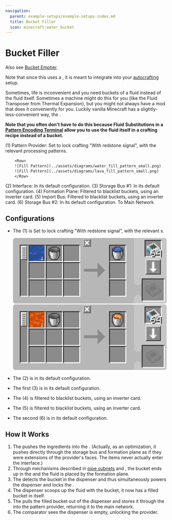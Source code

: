 ```yaml
---
navigation:
  parent: example-setups/example-setups-index.md
  title: Bucket Filler
  icon: minecraft:water_bucket
---
```


# Bucket Filler

Also see [Bucket Emptier](bucket-emptier.md).

Note that since this uses a <ItemLink id="pattern_provider" />, it is meant to integrate into your [autocrafting](../ae2-mechanics/autocrafting.md)
setup.

Sometimes, life is inconvenient and you need buckets of a fluid instead of the fluid itself. Sometimes a machine might do this for you
(like the Fluid Transposer from Thermal Expansion), but you might not always have a mod that does it conveniently for you. Luckily
vanilla Minecraft has a slightly-less-convenient way, the <ItemLink id="minecraft:dispenser" />.

**Note that you often don't have to do this because Fluid Substitutions in a
[Pattern Encoding Terminal](../items-blocks-machines/terminals.md#pattern-encoding-terminal) allow you to use the fluid itself in
a crafting recipe instead of a bucket.**

<GameScene zoom="6" interactive={true}>
  <ImportStructure src="../assets/assemblies/bucket_filler.snbt" />

<BoxAnnotation color="#dddddd" min="2 1 0" max="3 2 1">
        (1) Pattern Provider: Set to lock crafting "With redstone signal", with the relevant processing patterns.

        <Row>
        ![Fill Pattern](../assets/diagrams/water_fill_pattern_small.png)
        ![Fill Pattern](../assets/diagrams/lava_fill_pattern_small.png)
        </Row>
  </BoxAnnotation>

<BoxAnnotation color="#dddddd" min="3 1.1 0.1" max="3.2 1.9 0.9">
        (2) Interface: In its default configuration.
  </BoxAnnotation>

<BoxAnnotation color="#dddddd" min="3.1 1.1 0.8" max="3.9 1.9 1">
        (3) Storage Bus #1: In its default configuration.
  </BoxAnnotation>

<BoxAnnotation color="#dddddd" min="4.05 1.05 0.8" max="4.95 1.95 1">
        (4) Formation Plane: Filtered to blacklist buckets, using an inverter card.
        <Row><ItemImage id="minecraft:bucket" scale="2" /><ItemImage id="inverter_card" scale="2" /></Row>
  </BoxAnnotation>

<BoxAnnotation color="#dddddd" min="3.2 2 1.2" max="3.8 2.2 1.8">
        (5) Import Bus: Filtered to blacklist buckets, using an inverter card.
        <Row><ItemImage id="minecraft:bucket" scale="2" /><ItemImage id="inverter_card" scale="2" /></Row>
  </BoxAnnotation>

<BoxAnnotation color="#dddddd" min="2.1 2 0.1" max="2.9 2.2 0.9">
        (6) Storage Bus #2: In its default configuration.
  </BoxAnnotation>

<DiamondAnnotation pos="0 1.5 0.5" color="#00ff00">
        To Main Network
    </DiamondAnnotation>

  <IsometricCamera yaw="225" pitch="45" />
</GameScene>

## Configurations

* The <ItemLink id="pattern_provider" /> (1) is Set to lock crafting "With redstone signal", with the relevant <ItemLink id="processing_pattern" />s.
  
    ![Charger Pattern](../assets/diagrams/water_fill_pattern.png)
    ![Charger Pattern](../assets/diagrams/lava_fill_pattern.png)

* The <ItemLink id="interface" /> (2) is in its default configuration.
* The first <ItemLink id="storage_bus" /> (3) is in its default configuration.
* The <ItemLink id="formation_plane" /> (4) is filtered to blacklist buckets, using an inverter card.
  <Row><ItemImage id="minecraft:bucket" scale="2" /><ItemImage id="inverter_card" scale="2" /></Row>
* The <ItemLink id="import_bus" /> (5) is filtered to blacklist buckets, using an inverter card.
  <Row><ItemImage id="minecraft:bucket" scale="2" /><ItemImage id="inverter_card" scale="2" /></Row>
* The second <ItemLink id="storage_bus" /> (6) is in its default configuration.

## How It Works

1. The <ItemLink id="pattern_provider" /> pushes the ingredients into the <ItemLink id="interface" />.
   (Actually, as an optimization, it pushes directly through the storage bus and formation plane as if they were extensions of the provider's faces. The items never actually enter the interface.)
2. Through mechanisms described in [pipe subnets](pipe-subnet.md#providing-to-multiple-places) and <ItemLink id="formation_plane" />,
   the bucket ends up in the <ItemLink id="minecraft:dispenser" /> and the fluid is placed by the formation plane.
3. The <ItemLink id="minecraft:comparator" /> detects the bucket in the dispenser and thus simultaneously powers the dispenser and locks
   the <ItemLink id="pattern_provider" />.
4. The dispenser scoops up the fluid with the bucket, it now has a filled bucket in itself.
5. The <ItemLink id="import_bus" /> pulls the filled bucket out of the dispenser and stores it through the
   <ItemLink id="storage_bus" /> into the pattern provider, returning it to the main network.
6. The comparator sees the dispenser is empty, unlocking the provider.
